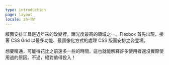 ```yaml
---
type: introduction
page: layout
locale: zh-TW
---
```


版面安排工具是近年來的改變裡，曝光度最高的領域之一。Flexbox 首先出現，接著 CSS Grid 以最多功能、最圖像化方式的處理 CSS 版面安排之姿登場。

想要精通，可能得花比之前還多一些的時間，這也就能解釋許多使用者還沒實際使用過的原因。不過，絕對值得投入！

